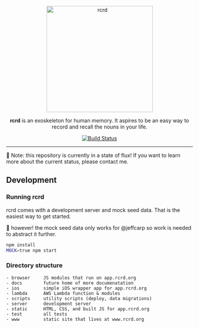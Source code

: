 <p align="center">
  <img alt="rcrd" src="https://cloud.githubusercontent.com/assets/916028/14357151/38739352-fcad-11e5-99fd-54e3cebdca97.png" width="287" />
</p>

<p align="center">
  <b>rcrd</b> is an exoskeleton for human memory. It aspires to be an easy way to record and recall the nouns in your life.
</p>

<p align="center">
  <a href="https://travis-ci.org/jeffcarp/rcrd"><img alt="Build Status" src="https://img.shields.io/travis/jeffcarp/rcrd/master.svg?style=flat-square" /></a>
</p>

-----

:rotating_light: Note: this repository is currently in a state of flux! If you want to learn more about the current status, please contact me.

## Development

### Running rcrd

rcrd comes with a development server and mock seed data. That is the easiest way to get started. 

:rotating_light: however! the mock seed data only works for @jeffcarp so work is needed to abstract it further.

```sh
npm install
MOCK=true npm start
```

### Directory structure

```
- browser     JS modules that run on app.rcrd.org
- docs        future home of more documenatation
- ios         simple iOS wrapper app for app.rcrd.org
- lambda      AWS Lambda function & modules
- scripts     utility scripts (deploy, data migrations)
- server      development server
- static      HTML, CSS, and built JS for app.rcrd.org
- test        all tests
- www         static site that lives at www.rcrd.org
```
